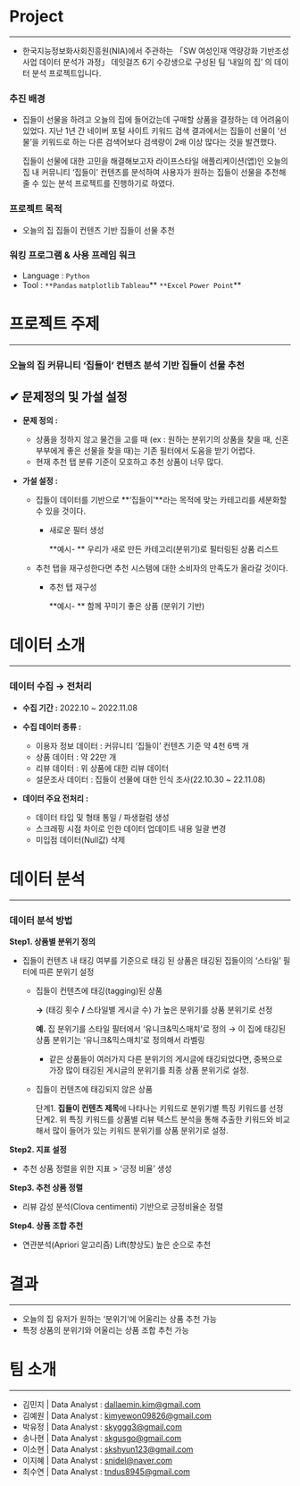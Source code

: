 # Project

---

- 한국지능정보화사회진흥원(NIA)에서 주관하는 「SW 여성인재 역량강화 기반조성 사업 데이터 분석가 과정」 데잇걸즈 6기 수강생으로 구성된 팀 ‘내일의 집’ 의 데이터 분석 프로젝트입니다.

### 추진 배경

- 집들이 선물을 하려고 오늘의 집에 들어갔는데 구매할 상품을 결정하는 데 어려움이 있었다. 지난 1년 간 네이버 포털 사이트 키워드 검색 결과에서는 집들이 선물이 ‘선물’을 키워드로 하는 다른 검색어보다 검색량이 2배 이상 많다는 것을 발견했다.
    
     집들이 선물에 대한 고민을 해결해보고자 라이프스타일 애플리케이션(앱)인 오늘의 집 내 커뮤니티 ‘집들이’ 컨텐츠를 분석하여 사용자가 원하는 집들이 선물을 추천해줄 수 있는 분석 프로젝트를 진행하기로 하였다.
    

### 프로젝트 목적

- 오늘의 집 집들이 컨텐츠 기반 집들이 선물 추천

### 워킹 프로그램 & 사용 프레임 워크

- Language : `Python`
- Tool : `**Pandas` `matplotlib` `Tableau`** `**Excel` `Power Point`**

# 프로젝트 주제

---

### 오늘의 집 커뮤니티 ‘집들이’ 컨텐츠 분석 기반 집들이 선물 추천

## ✔ 문제정의 및 가설 설정

- **문제 정의 :**
    - 상품을 정하지 않고 물건을 고를 때 (ex : 원하는 분위기의 상품을 찾을 때, 신혼부부에게 좋은 선물을 찾을 때)는 기존 필터에서 도움을 받기 어렵다.
    - 현재 추천 탭 분류 기준이 모호하고 추천 상품이 너무 많다.

- **가설 설정 :**
    - 집들이 데이터를 기반으로 **‘집들이’**라는 목적에 맞는 카테고리를 세분화할 수 있을 것이다.
        - 새로운 필터 생성
            
            **예시- ** 우리가 새로 만든 카테고리(분위기)로 필터링된 상품 리스트
            
    - 추천 탭을 재구성한다면 추천 시스템에 대한 소비자의 만족도가 올라갈 것이다.
        - 추천 탭 재구성
            
            **예시- ** 함께 꾸미기 좋은 상품 (분위기 기반)
            

# 데이터 소개

---

### **데이터 수집 → 전처리**

- **수집 기간 :** 2022.10 ~ 2022.11.08
- **수집 데이터 종류 :**
    - 이용자 정보 데이터 : 커뮤니티 ‘집들이’ 컨텐츠 기준 약 4천 6백 개
    - 상품 데이터 : 약 22만 개
    - 리뷰 데이터 : 위 상품에 대한 리뷰 데이터
    - 설문조사 데이터 : 집들이 선물에 대한 인식 조사(22.10.30 ~ 22.11.08)

- **데이터 주요 전처리 :**
    - 데이터 타입 및 형태 통일 / 파생컬럼 생성
    - 스크래핑 시점 차이로 인한 데이터 업데이트 내용 일괄 변경
    - 미입점 데이터(Null값) 삭제
    

# 데이터 분석

---

### **데이터 분석 방법**

**Step1. 상품별 분위기 정의**

- 집들이 컨텐츠 내 태깅 여부를 기준으로 태깅 된 상품은 태깅된 집들이의 ‘스타일’  필터에 따른 분위기 설정
    - 집들이 컨텐츠에 태깅(tagging)된 상품
        
        **→** (태깅 횟수 **/** 스타일별 게시글 수) 가 높은 분위기를 상품 분위기로 선정
        
        **예.** 집 분위기를 스타일 필터에서 ‘유니크&믹스매치’로 정의 
        → 이 집에 태깅된 상품 분위기는 ‘유니크&믹스매치’로 정의해서 라벨링
        
        * 같은 상품들이 여러가지 다른 분위기의 게시글에 태깅되었다면, 중복으로 가장 많이 태깅된 게시글의 분위기를 최종 상품 분위기로 설정.
        
    
    - 집들이 컨텐츠에 태깅되지 않은 상품
        
        단계1. **집들이 컨텐츠 제목**에 나타나는 키워드로  분위기별 특징 키워드를 선정 
        단계2. 위 특징 키워드를 상품별 리뷰 텍스트 분석을 통해 추출한 키워드와 비교해서 많이 들어가 있는 키워드 분위기를 상품 분위기로 설정.
        

**Step2. 지표 설정**

- 추천 상품 정렬을 위한 지표 > ‘긍정 비율’ 생성

**Step3. 추천 상품 정렬**

- 리뷰 감성 분석(Clova centimenti) 기반으로 긍정비율순 정렬

**Step4. 상품 조합 추천**

- 연관분석(Apriori 알고리즘) Lift(향상도) 높은 순으로 추천

# **결과**

---

- 오늘의 집 유저가 원하는 ‘분위기’에 어울리는 상품 추천 가능
- 특정 상품의 분위기와 어울리는 상품 조합 추천 가능

# 팀 소개

---

- 김민지 | Data Analyst : dallaemin.kim@gmail.com
- 김예원 | Data Analyst : kimyewon09826@gmail.com
- 박유정 | Data Analyst : skyggg3@gmail.com
- 송나현 | Data Analyst : skgusgo@gmail.com
- 이소현 | Data Analyst : skshyun123@gmail.com
- 이지혜 | Data Analyst : snidel@naver.com
- 최수연 | Data Analyst : tndus8945@gmail.com